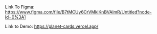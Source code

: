 Link To Figma: https://www.figma.com/file/B7tMCUy6CrVMklKnBVAImR/Untitled?node-id=0%3A1

Link to Demo: https://planet-cards.vercel.app/
